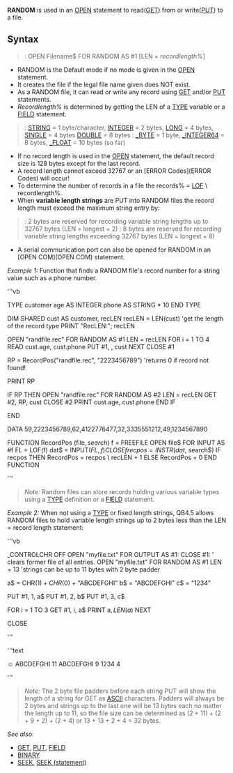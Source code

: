 **RANDOM** is used in an [OPEN](OPEN) statement to read([GET](GET)) from or write([PUT](PUT)) to a file. 



## Syntax

> : OPEN Filename$ FOR RANDOM AS #1 [LEN = *recordlength%*]


* RANDOM is the Default mode if no mode is given in the [OPEN](OPEN) statement.
* It creates the file if the legal file name given does NOT exist.
* As a RANDOM file, it can read or write any record using [GET](GET) and/or [PUT](PUT) statements. 
* *Recordlength%* is determined by getting the LEN of a [TYPE](TYPE) variable or a [FIELD](FIELD) statement.
> : [STRING](STRING) = 1 byte/character, [INTEGER](INTEGER) = 2 bytes, [LONG](LONG) = 4 bytes, [SINGLE](SINGLE) = 4 bytes [DOUBLE](DOUBLE) = 8 bytes 
> : [_BYTE](_BYTE) = 1 byte, [_INTEGER64](_INTEGER64) = 8 bytes, [_FLOAT](_FLOAT) = 10 bytes (so far)

* If no record length is used in the [OPEN](OPEN) statement, the default record size is 128 bytes except for the last record.
* A record length cannot exceed 32767 or an [ERROR Codes](ERROR Codes) will occur!
* To determine the number of records in a file the records% = [LOF](LOF) \ recordlength%. 
* When **variable length strings** are PUT into RANDOM files the record length must exceed the maximum string entry by: 
> : 2 bytes are reserved for recording variable string lengths up to 32767 bytes (LEN = longest + 2) 
> : 8 bytes are reserved for recording variable string lengths exceeding 32767 bytes (LEN = longest + 8)
* A serial communication port can also be opened for RANDOM in an [OPEN COM](OPEN COM) statement.


*Example 1:* Function that finds a RANDOM file's record number for a string value such as a phone number.

'''vb

TYPE customer
  age AS INTEGER
  phone AS STRING * 10
END TYPE

DIM SHARED cust AS customer, recLEN
recLEN = LEN(cust)            'get the length of the record type
PRINT "RecLEN:"; recLEN

OPEN "randfile.rec" FOR RANDOM AS #1 LEN = recLEN
FOR i = 1 TO 4
  READ cust.age, cust.phone
  PUT #1, , cust
NEXT
CLOSE #1

RP = RecordPos("randfile.rec", "2223456789")  'returns 0 if record not found!

PRINT RP  

IF RP THEN
  OPEN "randfile.rec" FOR RANDOM AS #2 LEN = recLEN
  GET #2, RP, cust
  CLOSE #2
PRINT cust.age, cust.phone
END IF

END

DATA 59,2223456789,62,4122776477,32,3335551212,49,1234567890

FUNCTION RecordPos (file$, search$)
f = FREEFILE
OPEN file$ FOR INPUT AS #f
FL = LOF(f)
dat$ = INPUT$(FL, f)
CLOSE f
recpos = INSTR(dat$, search$)
IF recpos THEN RecordPos = recpos \ recLEN + 1 ELSE RecordPos = 0
END FUNCTION 

'''
> *Note:* Random files can store records holding various variable types using a [TYPE](TYPE) definition or a [FIELD](FIELD) statement.


*Example 2:* When not using a [TYPE](TYPE) or fixed length strings, QB4.5 allows RANDOM files to hold variable length strings up to 2 bytes less than the LEN = record length statement:

'''vb

_CONTROLCHR OFF
OPEN "myfile.txt" FOR OUTPUT AS #1: CLOSE #1: ' clears former file of all entries.
OPEN "myfile.txt" FOR RANDOM AS #1 LEN = 13 'strings can be up to 11 bytes with 2 byte padder

a$ = CHR$(1) + CHR$(0) + "ABCDEFGHI"
b$ = "ABCDEFGHI"
c$ = "1234"

PUT #1, 1, a$
PUT #1, 2, b$
PUT #1, 3, c$

FOR i = 1 TO 3
  GET #1, i, a$
  PRINT a$, LEN(a$)
NEXT

CLOSE 

'''

'''text

☺ ABCDEFGHI       11
ABCDEFGHI         9
1234              4

'''

>  *Note:* The 2 byte file padders before each string PUT will show the length of a string for GET as [ASCII](ASCII) characters. Padders will always be 2 bytes and strings up to the last one will be 13 bytes each no matter the length up to 11, so the file size can be determined as (2 + 11) + (2 + 9 + 2) + (2 + 4) or 13 + 13 + 2 + 4 = 32 bytes. 


*See also:* 
* [GET](GET), [PUT](PUT), [FIELD](FIELD)
* [BINARY](BINARY) 
* [SEEK](SEEK), [SEEK (statement)](SEEK (statement))




